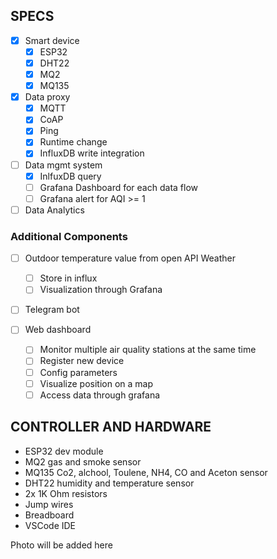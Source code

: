 ## SPECS
- [x] Smart device
    - [x] ESP32
    - [x] DHT22
    - [x] MQ2
    - [x] MQ135

- [x] Data proxy
    - [x] MQTT 
    - [x] CoAP
    - [x] Ping
    - [x] Runtime change
    - [x] InfluxDB write integration
- [ ] Data mgmt system
    - [x] InlfuxDB query 
    - [ ] Grafana Dashboard for each data flow
    - [ ] Grafana alert for AQI >= 1
- [ ] Data Analytics

### Additional Components
- [ ] Outdoor temperature value from open API Weather
    - [ ] Store in influx 
    - [ ] Visualization through Grafana

- [ ] Telegram bot

- [ ] Web dashboard
    - [ ] Monitor multiple air quality stations at the same time
    - [ ] Register new device
    - [ ] Config parameters
    - [ ] Visualize position on a map
    - [ ] Access data through grafana
## CONTROLLER AND HARDWARE 
- ESP32 dev module
- MQ2 gas and smoke sensor
- MQ135 Co2, alchool, Toulene, NH4, CO and Aceton sensor
- DHT22 humidity and temperature sensor
- 2x 1K Ohm resistors
- Jump wires
- Breadboard
- VSCode IDE

Photo will be added here 
